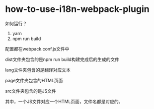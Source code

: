 # how-to-use-i18n-webpack-plugin
如何运行？

1. yarn
2. npm run build



配置都在webpack.conf.js文件中



dist文件夹包含的是npm run build构建完成后的生成的文件

lang文件夹包含的是翻译对应文本

page文件夹包含的HTML页面

src文件夹包含的是JS文件



其中，一个JS文件对应一个HTML页面，文件名都是对应的。

